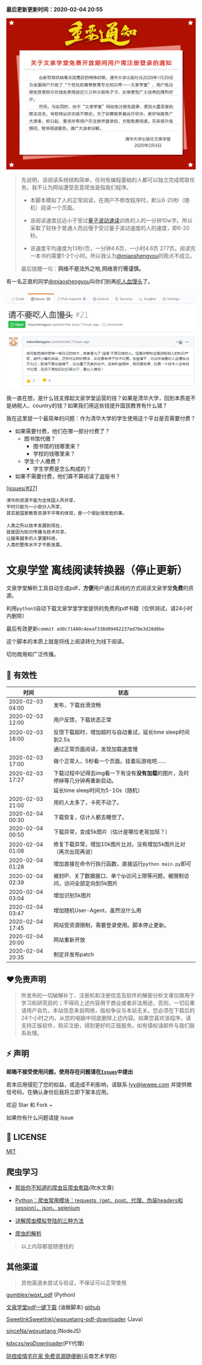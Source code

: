 **最后更新更新时间：2020-02-04 20:55**



![](notice.jpeg)





> 先说明，该阅读系统结构简单，任何有编程基础的人都可以独立完成爬取任务。我不认为网站遭受恶意爬虫是指我们程序。
>
> - 本脚本模拟了人的正常阅读，在用户不修改程序时，默认6-20秒（随机）阅读一个页面。
>
> - 该阅读速度远远小于受过[量子波动速读](https://baike.baidu.com/item/量子波动速读/4641373?fr=aladdin)训练的人的一分钟10w字。所以采取了较快于普通人而远慢于受过量子波动速度的人的速度，即6-20秒。
>
> - 该速度平均速度为13秒/页，一分钟4.6页，一小时4.6页 277页。阅读完一本书约需要1-2个小时。所以我认为[@miaoshengyou](https://github.com/miaoshengyou)的观点不成立。
>
> 最后提醒一句：**网络不是法外之地,网络言行需谨慎。**





有一名正直的同学[@miaoshengyou](https://github.com/miaoshengyou)叫你们别再[吃人血馒头](https://github.com/kajweb/wqxuetang_downloader/issues/21)了。

![](zhengzhi.png)

我一直在想，是什么钱支撑起文泉学堂运营的钱？如果是清华大学，回到本质是不是纳税人、country的钱？如果我们用这些钱提升国民教育有什么错？

我在这里提一个最简单的问题：作为清华大学的学生使用这个平台是否需要付费？

- 如果需要付费，他们在哪一部分付费了？
  - 图书馆代缴？
    - 图书馆的钱哪里来？
    - 学校的钱哪里来？
  - 学生个人缴费？
    - 学生学费是怎么构成的？
- 如果不需要付费，他们算不算阅读了盗版书？



[[issues/#27]](https://github.com/kajweb/wqxuetang_downloader/issues/27)

```
清华的资源不能为全体国人所共享，
平时只能为一小部分人所享，
其实是国家教育资源不平等的体现，是一个很扯很丢脸的事。

人类之所以技术发展到现在，
就是因为知识传播与技术共享，
让越来越多的人掌握科技，
人类的整体水平才不断发展。
```





# 文泉学堂 离线阅读转换器（停止更新）

文泉学堂解析工具自动生成pdf，**方便**用户通过离线的方式阅读文泉学堂**免费**的资源。



利用`python3`自动下载文泉学堂学堂提供的免费的pdf书籍（仅供测试，请24小时内删除）



最后有效更新`commit ad0c71480c4eeaf338d09492237ed70e3d28d0be`



这个脚本的本质上就是将线上阅读转化为线下阅读。



切勿商用和广泛传播。



## 🌙 有效性

| 时间             | 状态                                                         |
| ---------------- | ------------------------------------------------------------ |
| 2020-02-03 04:00 | 发布，下载丝滑流畅                                           |
| 2020-02-03 12:00 | 用户反馈，下载状态正常                                       |
| 2020-02-03 16:00 | 反馈下载超时，增加超时与自动重试，延长time sleep时间到2.5s   |
|                  | 通过正常页面阅读，发现加载速度慢                             |
| 2020-02-03 17:00 | 做个正常人，5秒看一个页面。挂着玩游戏吧……                    |
| 2020-02-03 17:27 | 下载过程中记得去img看一下有没有**没有加载**的图片，及时停掉等几分钟再重新启动。 |
|                  | 延长time sleep时间为5-10s（随机）                            |
| 2020-02-03 21:00 | 用的人太多了，卡死不动了。                                   |
| 2020-02-04 00:30 | 下载恢复，估计人都去睡觉了。                                 |
| 2020-02-04 00:50 | 下载异常，变成5k图片（估计是哪位老哥加班？）                 |
| 2020-02-04 01:08 | 修复下载异常，增加10k图片比对。没有增加5k图片比对（再次出现再说） |
| 2020-02-04 01:28 | 增加直接在命令行执行函数，直接运行`python main.py`即可       |
| 2020-02-04 02:39 | 被封IP、关了数据接口、单个ip访问上限等问题，被限制访问，访问全部定向到5k图片 |
| 2020-02-04 03:04 | 增加识别5k图片                                               |
| 2020-02-04 03:47 | 增加随机User-Agent，虽然没什么用                             |
| 2020-02-04 17:45 | 网站受资源限制，需要登录使用。脚本停止更新。                 |
| 2020-02-04 20:00 | 网站重新开放                                                 |
| 2020-02-04 20:35 | 制定并发布patch                                              |



## ❤免责声明

> 所发布的一切破解补丁、注册机和注册信息及软件的解密分析文章仅限用于学习和研究目的；不得将上述内容用于商业或者非法用途，否则，一切后果请用户自负。本站信息来自网络，版权争议与本站无关。您必须在下载后的24个小时之内，从您的电脑中彻底删除上述内容。如果您喜欢该程序，请支持正版软件，购买注册，得到更好的正版服务。如有侵权请邮件与我们联系处理。



## ⚡ 声明

**邮箱不接受使用问题，使用存在问题请在[`Issues`](https://github.com/kajweb/wqxuetang_downloader/issues)中提出**

若本应用侵犯了您的权益，或造成不利影响，请联系 lyy@iwwee.com 并提供微信号码，在确认身份后我将立即下架本应用。

欢迎 Star 和 Fork ~

如果你有什么问题请提 Issue



## 📃 LICENSE

[MIT](https://opensource.org/licenses/mit-license.php)



## 爬虫学习

- [那些你不知道的爬虫反爬虫套路](https://blog.csdn.net/kajweb/article/details/72849852)(吹水文章)

- [Python：爬虫常用模块：requests（get、post、代理、伪装headers和session）、json、selenium](https://blog.csdn.net/weixin_43473435/article/details/84637382)

- [详解爬虫模拟登陆的三种方法](https://blog.csdn.net/zhusongziye/article/details/91353222)

- [爬虫的解析](https://blog.csdn.net/qq_36958104/article/details/81478551)

> 以上内容都是随便找的

## 其他渠道

> 其他渠道未尝试与验证，不保证可以正常使用

[gumblex/wqxt_pdf](https://github.com/gumblex/wqxt_pdf) (Python)

[文泉学堂pdf一键下载](https://greasyfork.org/zh-CN/scripts/396025-文泉学堂pdf下载) (油猴脚本)   [github](https://github.com/Kevin0z0/wenquan-pdf-download)

[SweetInkSweetInk)/wqxuetang-pdf-downloader](https://github.com/SweetInk/wqxuetang-pdf-downloader) (Java)

[sinceNa/wqxuetang ](https://github.com/sinceNa/wqxuetang)(NodeJS)

[kdxcxs/wqDownloader](https://github.com/kdxcxs/wqDownloader)(PY代理)



[防控疫情宅在家 免费资源随便刷](http://www.ynart.edu.cn/info/1002/2807.htm)(云南艺术学院)